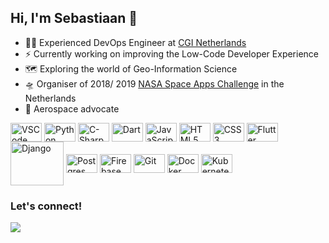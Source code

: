 ## Hi, I'm Sebastiaan 🚀

- 👨‍💻 Experienced DevOps Engineer at [CGI Netherlands](https://www.cgi.com/)
- ⚡ Currently working on improving the Low-Code Developer Experience
- 🗺️ Exploring the world of Geo-Information Science
- 🛸 Organiser of 2018/ 2019 [NASA Space Apps Challenge](https://www.spaceappschallenge.org/) in the Netherlands
- 🚀 Aerospace advocate

<div style="display: inline-block">
  <!--  IDEs  -->
  <img align="center" alt="VSCode" height="30" width="50" src="https://cdn.jsdelivr.net/gh/devicons/devicon/icons/vscode/vscode-original.svg">
  
  <!--  Languages  -->
  <img align="center" alt="Python" height="30" width="50" src="https://cdn.jsdelivr.net/gh/devicons/devicon/icons/python/python-original.svg">
  <img align="center" alt="C-Sharp" height="30" width="50" src="https://cdn.jsdelivr.net/gh/devicons/devicon/icons/csharp/csharp-original.svg">
  <img align="center" alt="Dart" height="30" width="50" src="https://cdn.jsdelivr.net/gh/devicons/devicon/icons/dart/dart-original.svg">
  <img align="center" alt="JavaScript" height="30" width="50" src="https://cdn.jsdelivr.net/gh/devicons/devicon/icons/javascript/javascript-original.svg">
  <img align="center" alt="HTML5" height="30" width="50" src="https://cdn.jsdelivr.net/gh/devicons/devicon/icons/html5/html5-original.svg">
  <img align="center" alt="CSS3" height="30" width="50" src="https://cdn.jsdelivr.net/gh/devicons/devicon/icons/css3/css3-original.svg">
  
  <!--  Framework  -->
  <img align="center" alt="Flutter" height="30" width="50" src="https://cdn.jsdelivr.net/gh/devicons/devicon/icons/flutter/flutter-original.svg">
  <img align="center" alt="Django" height="70" width="85" src="https://cdn.jsdelivr.net/gh/devicons/devicon/icons/django/django-original.svg">
  
  <!--  Databases  -->
  <img align="center" alt="Postgres" height="30" width="50" src="https://cdn.jsdelivr.net/gh/devicons/devicon/icons/postgresql/postgresql-original.svg">
  <img align="center" alt="Firebase" height="30" width="50" src="https://cdn.jsdelivr.net/gh/devicons/devicon/icons/firebase/firebase-plain.svg">
  
  <!--  Tools  -->
  <img align="center" alt="Git" height="30" width="50" src="https://cdn.jsdelivr.net/gh/devicons/devicon/icons/git/git-original.svg">
  <img align="center" alt="Docker" height="30" width="50" src="https://cdn.jsdelivr.net/gh/devicons/devicon/icons/docker/docker-plain.svg">
  <img align="center" alt="Kubernetes" height="30" width="50" src="https://cdn.jsdelivr.net/gh/devicons/devicon/icons/kubernetes/kubernetes-plain.svg">
</div>

### Let's connect!

<div style="display: inline-block">
  <a href="https://www.linkedin.com/in/sebastiaandenboer/" target="_blank">
    <img src="https://img.shields.io/badge/-LinkedIn-%230077B5?style=for-the-badge&logo=linkedin&logoColor=white" target="_blank">
  </a>
<!--   <a href="mailto:">
    <img src="https://img.shields.io/badge/-Email-1E8FC8?style=for-the-badge&logo=microsoftoutlook&logoColor=white" target="_blank">
  </a> -->
</div>
